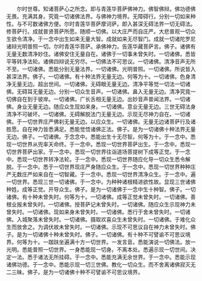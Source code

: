 <!-- { "loadSidebar": true } -->
　　尔时世尊。知诸菩萨心之所念。即与青莲华菩萨佛神力。佛智佛辩。佛功德佛无畏。充满其身。究竟一切诸佛法界。与佛神力境界。无障碍行。分别一切如来种性。与不可数诸佛方便。尔时青莲华菩萨摩诃萨。即入甚深无碍法界一切无碍法。修菩萨行。成就普贤菩萨所愿。随顺一切佛。以大庄严而自庄严。大悲普观一切众生欲令清净。于一念中出生如来无量大智。成就如来无尽智门。成就一切诸陀罗尼诸辩光明普照一切。尔时青莲华菩萨。承佛神力。告莲华藏菩萨言。佛子。诸佛有无量无数清净妙住。诸佛安住无量自在。诸佛于一切事未曾失时。一切诸佛。悉皆平等转净法轮。诸佛四辩说无穷尽。一切佛法不可思议。一切诸佛。清净音声无所不至。一切诸佛。悉能分别无量法界。一切诸佛。光明普照。一切诸佛。所说皆入甚深法界。佛子。一切诸佛。有十种法界无量无边。何等为十。一切诸佛。色身清净无量无边。超出世间。一切诸佛。无碍眼无量无边。清净平等觉一切法一切诸佛。无碍耳无量无边。分别一切众生音声。一切诸佛。鼻入无量无边。清净究竟一切佛自在到于彼岸。一切诸佛。广长舌相无量无边。出妙音声普闻法界。一切诸佛。身业无量无边。随应众生现如来身。一切诸佛。意业无量无边。三世无碍法身清净不可破坏。一切诸佛。无碍解脱法门无量无边。示现无尽神力自在。一切诸佛。于一切世界庄严佛刹无量无边。以应众生。一切诸佛。无量无边诸菩萨行及诸胜愿。自在神力皆悉满足。悉能觉悟诸佛正法。佛子。是为一切诸佛十种法界无量无边。佛子。一切诸佛。于念念中。悉能出生十无尽智。何等为十。于一念中。悉现一切世界从兜率天命终。于一念中。悉现一切世界菩萨出生。于一念中。悉现一切世界菩萨出家。于一念中。悉现一切世界往诣道场菩提树下成等正觉。于一念中。悉现一切世界转净法轮。于一念中。悉现一切世界随应化导一切众生悉令解脱。于一念中。悉于一切世界现庄严身随应众生。于一念中。悉现一切世界种种庄严无数庄严如来自在一切智藏。于一念中。悉现一切世界清净众生。于一念中。遍一切世界。悉现三世一切诸佛。于一念中。为种种诸根精进欲性故。显现三世诸佛种姓。成等正觉。开导众生。佛子。是为一切诸佛于一念中生十种智。佛子。一切诸佛。有十种未曾失时。何等为十。一切诸佛。成等正觉未曾失时。一切诸佛。善根业报未曾失时。一切诸佛。授菩萨记未曾失时。一切诸佛。随应众生示现神力未曾失时。一切诸佛。现如来身未曾失时。一切诸佛。悉行于舍未曾失时。一切诸佛。入城聚落未曾失时。一切诸佛。摄取欢喜众生未曾失时。一切诸佛。于难化众生而放舍之。为调伏故未曾失时。一切诸佛。示现不可思议自在神力未曾失时。佛子。是为一切诸佛十种未曾失时。佛子。一切诸佛。有十种不可譬谕不可思议境界。何等为十。一跏趺坐遍满十方一切世界。一发言音。悉能演说一切佛法。放一光明。悉能普照一切世界。一身悉能现一切身。不离本处。悉遍示现一切世间。决定一法。悉于诸法无所挂碍。于一念中。悉能充满无余世界。于一念中。悉能示现诸佛功德。于一念中。悉能示现一切三世佛。教化一切众生。而不舍离诸佛寂灭无二三昧。佛子。是为一切诸佛十种不可譬谕不可思议境界。
